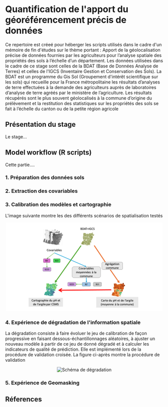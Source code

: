 

# Quantification de l'apport du géoréférencement précis de données 

Ce repertoire est créeé pour héberger les scripts utilisés dans le cadre d'un mémoire de fin d'études sur le thème portant : Apport de la géolocalisation précise de données fournies par les agriculteurs pour l’analyse spatiale des propriétés des sols à l’échelle d’un département. 
Les données utilisées dans le cadre de ce stage sont celles de la BDAT (Base de Données Analyse de Terres) et celles de l'IGCS (Inventaire Gestion et Conservation des Sols). La BDAT est un programme du Gis Sol (Groupement d'intérêt scientifique sur les sols) qui recueille pour la France métropolitaine les résultats d’analyses de terre effectuées à la demande des agriculteurs auprès de laboratoires d’analyse de terre agréés par le ministère de l’agriculture. Les résultats récupérés sont le plus souvent géolocalisés à la commune d’origine du prélèvement et la restitution des statistiques sur les propriétés des sols se fait à l’échelle du canton ou de la petite région agricole

## Présentation du stage
Le stage...


## Model workflow (R scripts)

Cette partie....

### 1. Préparation des données sols




### 2. Extraction des covariables


### 3. Calibration des modèles et cartographie
L'image suivante montre les des différents scénarios de spatialisation testés
<p align="center">
  <img src="carto/modeles_CSMS.png" width="500" alt="Modèles CSMS">
</p>



### 4. Expérience de dégradation de l'information spatiale
La dégradation consiste à faire évoluer le jeu de calibration de façon progressive en faisant dessous-échantillonnages aléatoires, à ajuster un nouveau modèle à partir de ce jeu de donné dégradé et à calculer les indicateurs de qualité de prédiction.
Elle est implémenté lors de la procédure de validation croisée.
La figure ci-après montre la procédure de validation
<p align="center">
  <img src="degradation/schema_degradation.png" width="500" alt="Schéma de dégradation">
</p>


    

### 5. Expérience de Geomasking




## Réferences


